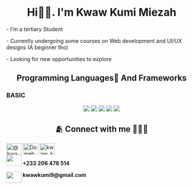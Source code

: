 <h1 align="center">Hi👋🏽. I'm <span>Kwaw Kumi Miezah</span></h1>

<p> - I'm a tertiary Student</p>
<p> - Currently undergoing some courses on Web development and UI/UX designs (A beginner tho)</p>
<p> - Looking for new opportunities to explore </p> 



<p align=center><strong></strong></p>



<h2 align=center>Programming Languages🍃 And Frameworks</h2>

  <h3>
  BASIC
</h3>
<p align=center>

<img src="https://img.shields.io/badge/python-3670A0?style=for-the-badge&logo=python&logoColor=ffdd54" />
<img src="https://img.shields.io/badge/css3-%231572B6.svg?style=for-the-badge&logo=css3&logoColor=white" />
<img src="https://img.shields.io/badge/javascript-%23323330.svg?style=for-the-badge&logo=javascript&logoColor=%23F7DF1E"/>
<img src="https://img.shields.io/badge/react-%2320232a.svg?style=for-the-badge&logo=react&logoColor=%2361DAFB"/>
<img src="https://img.shields.io/badge/html5-%23E34F26.svg?style=for-the-badge&logo=html5&logoColor=white" />


<br>

<h2 align=center> 🫂 Connect with me 👨🏾‍🏫</h2>
<a href="https://twitter.com/KwawKumi" target="blank"><img align="center" src="https://cdn.jsdelivr.net/npm/simple-icons@3.0.1/icons/twitter.svg" alt="@kwawkumi" height="30" width="40" /></a>
<a href="###" target="blank"><img align="center" src="https://cdn.jsdelivr.net/npm/simple-icons@3.0.1/icons/linkedin.svg" alt="Domeh John" height="30" width="40" /></a>
<a href="https://www.instagram.com/kwaw_kumi/" target="blank"><img align="center" src="https://cdn.jsdelivr.net/npm/simple-icons@3.0.1/icons/instagram.svg" alt="kwaw_kumi" height="30" width="40" /></a>
<br>
<img align="left" src="https://cdn.jsdelivr.net/npm/simple-icons@3.0.1/icons/whatsapp.svg" alt="" height="30" width="40" />
<p><strong>  +233 206 478 514</strong></p>
<img align="left" src="https://cdn.jsdelivr.net/npm/simple-icons@3.0.1/icons/gmail.svg" height="30" width="40">
<p><strong>kwawkumi9@gmail.com</strong></p>
<br>


